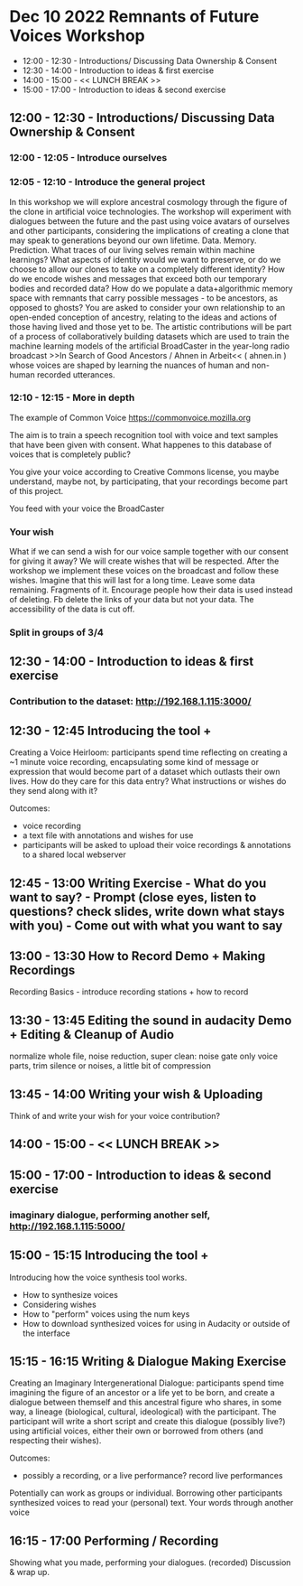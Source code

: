 # Dec 10 2022 Remnants of Future Voices Workshop
* 12:00 - 12:30 - Introductions/ Discussing Data Ownership & Consent
* 12:30 - 14:00 - Introduction to ideas & first exercise
* 14:00 - 15:00 - << LUNCH BREAK >>
* 15:00 - 17:00 - Introduction to ideas & second exercise


## 12:00 - 12:30 - Introductions/ Discussing Data Ownership & Consent

### 12:00 - 12:05 - Introduce ourselves

### 12:05 - 12:10 - Introduce the general project
In this workshop we will explore ancestral cosmology through the figure of the clone in artificial voice technologies. The workshop will experiment with dialogues between the future and the past using voice avatars of ourselves and other participants, considering the implications of creating a clone that may speak to generations beyond our own lifetime.
Data. Memory. Prediction. What traces of our living selves remain within machine learnings? What aspects of identity would we want to preserve, or do we choose to allow our clones to take on a completely different identity? How do we encode wishes and messages that exceed both our temporary bodies and recorded data? How do we populate a data+algorithmic memory space with remnants that carry possible messages - to be ancestors, as opposed to ghosts?
You are asked to consider your own relationship to an open-ended conception of ancestry, relating to the ideas and actions of those having lived and those yet to be. The artistic contributions will be part of a process of collaboratively building datasets which are used to train the machine learning models of the artificial BroadCaster in the year-long radio broadcast >>In Search of Good Ancestors / Ahnen in Arbeit<< ( ahnen.in ) whose voices are shaped by learning the nuances of human and non-human recorded utterances.

### 12:10 - 12:15 - More in depth

The example of Common Voice https://commonvoice.mozilla.org

The aim is to train a speech recognition tool with voice and text samples that have been given with consent. What happenes to this database of voices that is completely public?

You give your voice according to Creative Commons license, you maybe understand, maybe not, by participating, that your recordings become part of this project.

You feed with your voice the BroadCaster

### Your wish

What if we can send a wish for our voice sample together with our consent for giving it away? We will create wishes that will be respected. After the workshop we implement these voices on the broadcast and follow these wishes. Imagine that this will last for a long time. Leave some data remaining. Fragments of it. Encourage people how their data is used instead of deleting. Fb delete the links of your data but not your data. The accessibility of the data is cut off.

<!--future idea:
How to embed the wishes like they never disappear? Encode the wishes as audio inside, like a watermark. Transmitting audio only in frequency that are not audible.-->


### Split in groups of 3/4

## 12:30 - 14:00 - Introduction to ideas & first exercise

### Contribution to the dataset: http://192.168.1.115:3000/

## 12:30 - 12:45 Introducing the tool +
Creating a Voice Heirloom: participants spend time reflecting on creating a ~1 minute voice recording, encapsulating some kind of message or expression that would become part of a dataset which outlasts their own lives. How do they care for this data entry? What instructions or wishes do they send along with it?

Outcomes:
* voice recording
* a text file with annotations and wishes for use
* participants will be asked to upload their voice recordings & annotations to a shared local webserver


## 12:45 - 13:00 Writing Exercise - What do you want to say? - Prompt (close eyes, listen to questions? check slides, write down what stays with you) - Come out with what you want to say

## 13:00 - 13:30 How to Record Demo + Making Recordings
Recording Basics - introduce recording stations + how to record

## 13:30 - 13:45 Editing the sound in audacity Demo + Editing & Cleanup of Audio
normalize whole file, noise reduction, super clean: noise gate only voice parts, trim silence or noises, a little bit of compression

## 13:45 - 14:00 Writing your wish & Uploading
Think of and write your wish for your voice contribution?

## 14:00 - 15:00 - << LUNCH BREAK >>

## 15:00 - 17:00 - Introduction to ideas & second exercise

### imaginary dialogue, performing another self, http://192.168.1.115:5000/

## 15:00 - 15:15 Introducing the tool +
Introducing how the voice synthesis tool works.
* How to synthesize voices
* Considering wishes
* How to "perform" voices using the num keys
* How to download synthesized voices for using in Audacity or outside of the interface

## 15:15 - 16:15 Writing & Dialogue Making Exercise
Creating an Imaginary Intergenerational Dialogue: participants spend time imagining the figure of an ancestor or a life yet to be born, and create a dialogue between themself and this ancestral figure who shares, in some way, a lineage (biological, cultural, ideological) with the participant. The participant will write a short script and create this dialogue (possibly live?) using artificial voices, either their own or borrowed from others (and respecting their wishes).

Outcomes:
* possibly a recording, or a live performance? record live performances

Potentially can work as groups or individual.
Borrowing other participants synthesized voices to read your (personal) text. Your words through another voice

## 16:15 - 17:00 Performing / Recording
Showing what you made, performing your dialogues. (recorded)
Discussion & wrap up.
